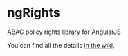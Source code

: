 # ngRights

ABAC policy rights library for AngularJS

You can find all the details [in the wiki](https://github.com/Supermood/ngRights/wiki).
